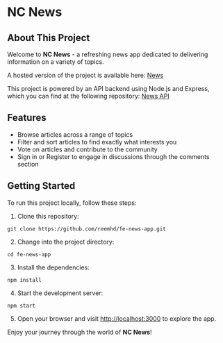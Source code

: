 # NC News

## About This Project

Welcome to **NC News** - a refreshing news app dedicated to delivering information on a variety of topics.

A hosted version of the project is available here: [News](https://newsreactproject.netlify.app)

This project is powered by an API backend using Node.js and Express, which you can find at the following repository: [News API](https://github.com/reemhd/News-API)

## Features

- Browse articles across a range of topics
- Filter and sort articles to find exactly what interests you
- Vote on articles and contribute to the community
- Sign in or Register to engage in discussions through the comments section

## Getting Started

To run this project locally, follow these steps:

1. Clone this repository: 
```
git clone https://github.com/reemhd/fe-news-app.git
```
2. Change into the project directory:
```
cd fe-news-app
```
3. Install the dependencies:
```
npm install
```
4. Start the development server:
```
npm start
```
5. Open your browser and visit [http://localhost:3000](http://localhost:3000) to explore the app.

Enjoy your journey through the world of **NC News**!